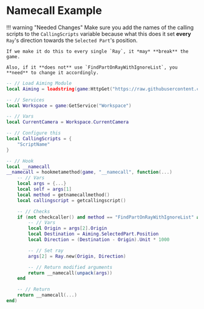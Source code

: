# Namecall Example
!!! warning "Needed Changes"
    Make sure you add the names of the calling scripts to the `CallingScripts` variable because what this does it set **every** `Ray`'s direction towards the `Selected Part`'s position.

    If we make it do this to every single `Ray`, it *may* **break** the game.

    Also, if it **does not** use `FindPartOnRayWithIgnoreList`, you **need** to change it accordingly.

```lua
-- // Load Aiming Module
local Aiming = loadstring(game:HttpGet("https://raw.githubusercontent.com/Stefanuk12/ROBLOX/master/Universal/Aiming/Module.lua"))()

-- // Services
local Workspace = game:GetService("Workspace")

-- // Vars
local CurrentCamera = Workspace.CurrentCamera

-- // Configure this
local CallingScripts = {
    "ScriptName"
}

-- // Hook
local __namecall
__namecall = hookmetamethod(game, "__namecall", function(...)
    -- // Vars
    local args = {...}
    local self = args[1]
    local method = getnamecallmethod()
    local callingscript = getcallingscript()

    -- // Checks
    if (not checkcaller() and method == "FindPartOnRayWithIgnoreList" and table.find(CallingScripts, callingscript.Name) and Aiming.Check()) then
        -- // Vars
        local Origin = args[2].Origin
        local Destination = Aiming.SelectedPart.Position
        local Direction = (Destination - Origin).Unit * 1000

        -- // Set ray
        args[2] = Ray.new(Origin, Direction)

        -- // Return modified arguments
        return __namecall(unpack(args))
    end

    -- // Return
    return __namecall(...)
end)
```